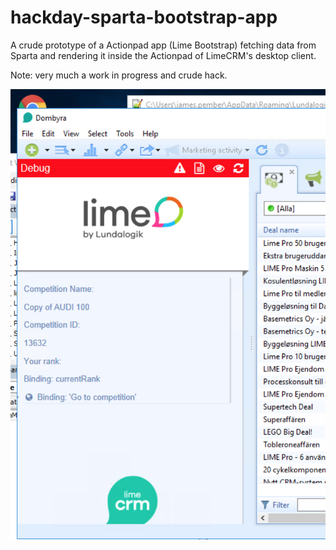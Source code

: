 # hackday-sparta-bootstrap-app
A crude prototype of a Actionpad app (Lime Bootstrap) fetching data from Sparta and rendering it inside the Actionpad of LimeCRM's desktop client. 

Note: very much a work in progress and crude hack. 

![alt text](https://github.com/Lundalogik/hackday-sparta-bootstrap-app/blob/master/Screen%20Shot%202018-06-05%20at%2016.04.25.png?raw=true "Example")

